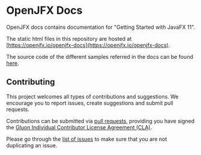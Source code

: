 # OpenJFX Docs

OpenJFX docs contains documentation for "Getting Started with JavaFX 11".

The static html files in this repository are hosted at [https://openjfx.io/openjfx-docs](https://openjfx.io/openjfx-docs).

The source code of the different samples referred in the docs can be found [here](https://github.com/openjfx/samples).

## Contributing

This project welcomes all types of contributions and suggestions. 
We encourage you to report issues, create suggestions and submit pull requests.

Contributions can be submitted via [pull requests](https://github.com/openjfx/javafx-maven-plugin/pulls/), 
providing you have signed the [Gluon Individual Contributor License Agreement (CLA)](https://docs.google.com/forms/d/16aoFTmzs8lZTfiyrEm8YgMqMYaGQl0J8wA0VJE2LCCY).

Please go through the [list of issues](https://github.com/openjfx/openjfx-docs/issues) to make sure that you are not duplicating an issue.
